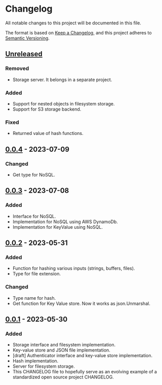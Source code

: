 # Changelog

All notable changes to this project will be documented in this file.

The format is based on [Keep a Changelog](https://keepachangelog.com/en/1.0.0/),
and this project adheres to [Semantic Versioning](https://semver.org/spec/v2.0.0.html).

## [Unreleased]
### Removed
- Storage server. It belongs in a separate project.
### Added
- Support for nested objects in filesystem storage.
- Support for S3 storage backend.
### Fixed
- Returned value of hash functions.

## [0.0.4] - 2023-07-09
### Changed
- Get type for NoSQL.

## [0.0.3] - 2023-07-08
### Added
- Interface for NoSQL.
- Implementation for NoSQL using AWS DynamoDb.
- Implementation for KeyValue using NoSQL.

## [0.0.2] - 2023-05-31
### Added
- Function for hashing various inputs (strings, buffers, files).
- Type for file extension.

### Changed
- Type name for hash.
- Get function for Key Value store. Now it works as json.Unmarshal.

## [0.0.1] - 2023-05-30

### Added
- Storage interface and filesystem implementation.
- Key-value store and JSON file implementation.
- [draft] Authenticator interface and key-value store implementation.
- Hash implementation.
- Server for filesystem storage.
- This CHANGELOG file to hopefully serve as an evolving example of a
  standardized open source project CHANGELOG.

[unreleased]: https://github.com/maciejgaleja/gosimple/compare/v0.0.4...HEAD
[0.0.4]: https://github.com/maciejgaleja/gosimple/compare/v0.0.4...v0.0.4
[0.0.3]: https://github.com/maciejgaleja/gosimple/compare/v0.0.2...v0.0.3
[0.0.2]: https://github.com/maciejgaleja/gosimple/compare/v0.0.1...v0.0.2
[0.0.1]: https://github.com/maciejgaleja/gosimple/releases/tag/v0.0.1